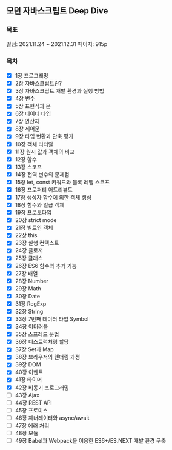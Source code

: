 ## 모던 자바스크립트 Deep Dive

### 목표

일정: 2021.11.24 ~ 2021.12.31
페이지: 915p

### 목차

- [x] 1장 프로그래밍
- [x] 2장 자바스크립트란?
- [x] 3장 자바스크립트 개발 환경과 실행 방법
- [x] 4장 변수
- [x] 5장 표현식과 문
- [x] 6장 데이터 타입
- [x] 7장 연산자
- [x] 8장 제어문
- [x] 9장 타입 변환과 단축 평가
- [x] 10장 객체 리터럴
- [x] 11장 원시 값과 객체의 비교
- [x] 12장 함수
- [x] 13장 스코프
- [x] 14장 전역 변수의 문제점
- [x] 15장 let, const 키워드와 블록 레벨 스코프
- [x] 16장 프로퍼티 어트리뷰트
- [x] 17장 생성자 함수에 의한 객체 생성
- [x] 18장 함수와 일급 객체
- [x] 19장 프로토타입
- [x] 20장 strict mode
- [x] 21장 빌트인 객체
- [x] 22장 this
- [x] 23장 실행 컨텍스트
- [x] 24장 클로저
- [x] 25장 클래스
- [x] 26장 ES6 함수의 추가 기능
- [x] 27장 배열
- [x] 28장 Number
- [x] 29장 Math
- [x] 30장 Date
- [x] 31장 RegExp
- [x] 32장 String
- [x] 33장 7번째 데이터 타입 Symbol
- [x] 34장 이터러블
- [x] 35장 스프레드 문법
- [x] 36장 디스트럭처링 할당
- [x] 37장 Set과 Map
- [x] 38장 브라우저의 렌더링 과정
- [x] 39장 DOM
- [x] 40장 이벤트
- [x] 41장 타이머
- [x] 42장 비동기 프로그래밍
- [ ] 43장 Ajax
- [ ] 44장 REST API
- [ ] 45장 프로미스
- [ ] 46장 제너레이터와 async/await
- [ ] 47장 에러 처리
- [ ] 48장 모듈
- [ ] 49장 Babel과 Webpack을 이용한 ES6+/ES.NEXT 개발 환경 구축
